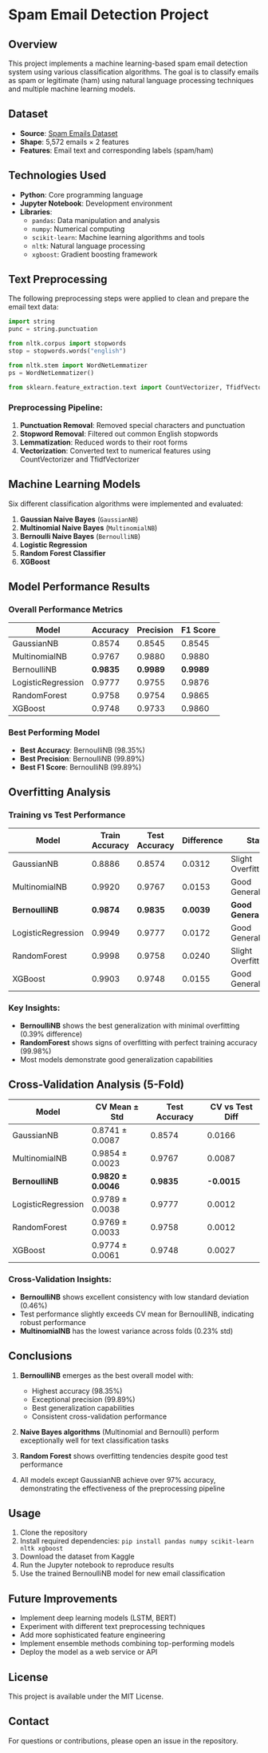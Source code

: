 # Spam Email Detection Project

## Overview
This project implements a machine learning-based spam email detection system using various classification algorithms. The goal is to classify emails as spam or legitimate (ham) using natural language processing techniques and multiple machine learning models.

## Dataset
- **Source**: [Spam Emails Dataset](https://www.kaggle.com/datasets/abdallahwagih/spam-emails)
- **Shape**: 5,572 emails × 2 features
- **Features**: Email text and corresponding labels (spam/ham)

## Technologies Used
- **Python**: Core programming language
- **Jupyter Notebook**: Development environment
- **Libraries**:
  - `pandas`: Data manipulation and analysis
  - `numpy`: Numerical computing
  - `scikit-learn`: Machine learning algorithms and tools
  - `nltk`: Natural language processing
  - `xgboost`: Gradient boosting framework

## Text Preprocessing
The following preprocessing steps were applied to clean and prepare the email text data:

```python
import string
punc = string.punctuation

from nltk.corpus import stopwords
stop = stopwords.words("english")

from nltk.stem import WordNetLemmatizer
ps = WordNetLemmatizer()

from sklearn.feature_extraction.text import CountVectorizer, TfidfVectorizer
```

### Preprocessing Pipeline:
1. **Punctuation Removal**: Removed special characters and punctuation
2. **Stopword Removal**: Filtered out common English stopwords
3. **Lemmatization**: Reduced words to their root forms
4. **Vectorization**: Converted text to numerical features using CountVectorizer and TfidfVectorizer

## Machine Learning Models
Six different classification algorithms were implemented and evaluated:

1. **Gaussian Naive Bayes** (`GaussianNB`)
2. **Multinomial Naive Bayes** (`MultinomialNB`)
3. **Bernoulli Naive Bayes** (`BernoulliNB`)
4. **Logistic Regression**
5. **Random Forest Classifier**
6. **XGBoost**

## Model Performance Results

### Overall Performance Metrics
| Model | Accuracy | Precision | F1 Score |
|-------|----------|-----------|----------|
| GaussianNB | 0.8574 | 0.8545 | 0.8545 |
| MultinomialNB | 0.9767 | 0.9880 | 0.9880 |
| BernoulliNB | **0.9835** | **0.9989** | **0.9989** |
| LogisticRegression | 0.9777 | 0.9755 | 0.9876 |
| RandomForest | 0.9758 | 0.9754 | 0.9865 |
| XGBoost | 0.9748 | 0.9733 | 0.9860 |

### Best Performing Model
- **Best Accuracy**: BernoulliNB (98.35%)
- **Best Precision**: BernoulliNB (99.89%)
- **Best F1 Score**: BernoulliNB (99.89%)

## Overfitting Analysis

### Training vs Test Performance
| Model | Train Accuracy | Test Accuracy | Difference | Status |
|-------|----------------|---------------|------------|---------|
| GaussianNB | 0.8886 | 0.8574 | 0.0312 | Slight Overfitting |
| MultinomialNB | 0.9920 | 0.9767 | 0.0153 | Good Generalization |
| **BernoulliNB** | **0.9874** | **0.9835** | **0.0039** | **Good Generalization** |
| LogisticRegression | 0.9949 | 0.9777 | 0.0172 | Good Generalization |
| RandomForest | 0.9998 | 0.9758 | 0.0240 | Slight Overfitting |
| XGBoost | 0.9903 | 0.9748 | 0.0155 | Good Generalization |

### Key Insights:
- **BernoulliNB** shows the best generalization with minimal overfitting (0.39% difference)
- **RandomForest** shows signs of overfitting with perfect training accuracy (99.98%)
- Most models demonstrate good generalization capabilities

## Cross-Validation Analysis (5-Fold)

| Model | CV Mean ± Std | Test Accuracy | CV vs Test Diff |
|-------|---------------|---------------|-----------------|
| GaussianNB | 0.8741 ± 0.0087 | 0.8574 | 0.0166 |
| MultinomialNB | 0.9854 ± 0.0023 | 0.9767 | 0.0087 |
| **BernoulliNB** | **0.9820 ± 0.0046** | **0.9835** | **-0.0015** |
| LogisticRegression | 0.9789 ± 0.0038 | 0.9777 | 0.0012 |
| RandomForest | 0.9769 ± 0.0033 | 0.9758 | 0.0012 |
| XGBoost | 0.9774 ± 0.0061 | 0.9748 | 0.0027 |

### Cross-Validation Insights:
- **BernoulliNB** shows excellent consistency with low standard deviation (0.46%)
- Test performance slightly exceeds CV mean for BernoulliNB, indicating robust performance
- **MultinomialNB** has the lowest variance across folds (0.23% std)

## Conclusions

1. **BernoulliNB** emerges as the best overall model with:
   - Highest accuracy (98.35%)
   - Exceptional precision (99.89%)
   - Best generalization capabilities
   - Consistent cross-validation performance

2. **Naive Bayes algorithms** (Multinomial and Bernoulli) perform exceptionally well for text classification tasks

3. **Random Forest** shows overfitting tendencies despite good test performance

4. All models except GaussianNB achieve over 97% accuracy, demonstrating the effectiveness of the preprocessing pipeline

## Usage
1. Clone the repository
2. Install required dependencies: `pip install pandas numpy scikit-learn nltk xgboost`
3. Download the dataset from Kaggle
4. Run the Jupyter notebook to reproduce results
5. Use the trained BernoulliNB model for new email classification

## Future Improvements
- Implement deep learning models (LSTM, BERT)
- Experiment with different text preprocessing techniques
- Add more sophisticated feature engineering
- Implement ensemble methods combining top-performing models
- Deploy the model as a web service or API

## License
This project is available under the MIT License.

## Contact
For questions or contributions, please open an issue in the repository.

